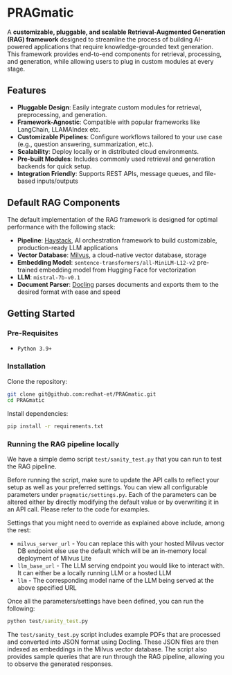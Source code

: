 # PRAGmatic

A **customizable, pluggable, and scalable Retrieval-Augmented Generation (RAG) framework** designed to streamline the process of building AI-powered applications that require knowledge-grounded text generation. This framework provides end-to-end components for retrieval, processing, and generation, while allowing users to plug in custom modules at every stage.

## Features

* **Pluggable Design**: Easily integrate custom modules for retrieval, preprocessing, and generation.
* **Framework-Agnostic**: Compatible with popular frameworks like LangChain, LLAMAIndex etc.
* **Customizable Pipelines**: Configure workflows tailored to your use case (e.g., question answering, summarization, etc.).
* **Scalability**: Deploy locally or in distributed cloud environments.
* **Pre-built Modules**: Includes commonly used retrieval and generation backends for quick setup.
* **Integration Friendly**: Supports REST APIs, message queues, and file-based inputs/outputs

## Default RAG Components

The default implementation of the RAG framework is designed for optimal performance with the following stack:

* **Pipeline**: [Haystack](https://github.com/deepset-ai/haystack), AI orchestration framework to build customizable, production-ready LLM applications
* **Vector Database**: [Milvus](https://github.com/milvus-io/milvus), a cloud-native vector database, storage
* **Embedding Model**: `sentence-transformers/all-MiniLM-L12-v2` pre-trained embedding model from Hugging Face for vectorization
* **LLM**: `mistral-7b-v0.1`
* **Document Parser**: [Docling](https://github.com/DS4SD/docling) parses documents and exports them to the desired format with ease and speed

## Getting Started

### Pre-Requisites

- `Python 3.9+`

### Installation

Clone the repository:

```bash
git clone git@github.com:redhat-et/PRAGmatic.git
cd PRAGmatic
```

Install dependencies:

```bash
pip install -r requirements.txt
```

### Running the RAG pipeline locally

We have a simple demo script `test/sanity_test.py` that you can run to test the RAG pipeline.

Before running the script, make sure to update the API calls to reflect your setup as well as your preferred settings.
You can view all configurable parameters under `pragmatic/settings.py`. 
Each of the parameters can be altered either by directly modifying the default value or by overwriting it in an API call.
Please refer to the code for examples.

Settings that you might need to override as explained above include, among the rest:


- `milvus_server_url` - You can replace this with your hosted Milvus vector DB endpoint else use the default which will be an in-memory local deployment of Milvus Lite
- `llm_base_url` - The LLM serving endpoint you would like to interact with. It can either be a locally running LLM or a hosted LLM
-  `llm` - The corresponding model name of the LLM being served at the above specified URL

Once all the parameters/settings have been defined, you can run the following:

```cmd
python test/sanity_test.py
```

The `test/sanity_test.py` script includes example PDFs that are processed and converted into JSON format using Docling. These JSON files are then indexed as embeddings in the Milvus vector database. The script also provides sample queries that are run through the RAG pipeline, allowing you to observe the generated responses.
